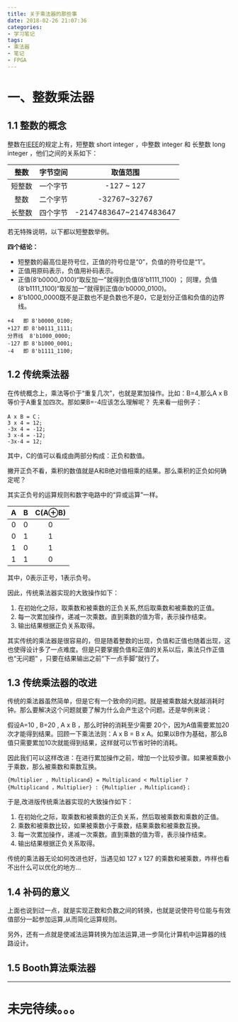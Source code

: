 ```yaml
---
title: 关于乘法器的那些事
date: 2018-02-26 21:07:36
categories:
- 学习笔记
tags:
- 乘法器
- 笔记
- FPGA
---
```

# 一、整数乘法器

## 1.1 整数的概念

整数在[IEEE](https://zh.wikipedia.org/wiki/%E7%94%B5%E6%B0%94%E7%94%B5%E5%AD%90%E5%B7%A5%E7%A8%8B%E5%B8%88%E5%AD%A6%E4%BC%9A)的规定上有，短整数 short integer ，中整数 integer 和 长整数 long integer ，他们之间的关系如下：

  整数   |字节空间|取值范围
   :---: | :---: | :---:
  短整数 |一个字节|-127 ~ 127
  整数   |二个字节|-32767~32767
  长整数 |四个字节|-2147483647~2147483647

若无特殊说明，以下都以短整数举例。

**四个结论：**

- 短整数的最高位是符号位，正值的符号位是“0”，负值的符号位是“1”。
- 正值用原码表示，负值用补码表示。
- 正值(8'b0000_0100)“取反加一”就得到负值(8'b1111_1100) ； 同理，负值(8'b1111_1100)“取反加一”就得到正值(b'b0000_0100)。
- 8'b1000_0000既不是正数也不是负数也不是0，它是划分正值和负值的边界线。

```
+4   即 8'b0000_0100;
+127 即 8'b0111_1111;
分界线  8'b1000_0000;
-127 即 8'b1000_0001;
-4   即 8'b1111_1100;
```

## 1.2 传统乘法器

在传统概念上，乘法等价于“重复几次”，也就是累加操作。比如：B=4,那么A x B等价于A重复加四次。那如果B=-4应该怎么理解呢？
先来看一组例子：
```
A x B = C；
3 x 4 = 12;
-3x 4 = -12;
3 x-4 = -12;
-3x-4 = 12;
```

其中，C的值可以看成由两部分构成：正负和数值。

撇开正负不看，乘积的数值就是A和B绝对值相乘的结果。那么乘积的正负如何确定呢？

其实正负号的运算规则和数字电路中的“异或运算”一样。

  A  |  B  |C(A⊕B)
  :---:|:---:|:---:
  0  |  0  | 0
  0  |  1  | 1
  1  |  0  | 1
  1  |  1  | 0

其中，0表示正号，1表示负号。

因此，传统乘法器实现的大致操作如下：

1. 在初始化之际，取乘数和被乘数的正负关系,然后取乘数和被乘数的正值。
2. 每一次累加操作，递减一次乘数。直到乘数的值为零，表示操作结束。
3. 输出结果根据正负关系取得。

其实传统的乘法器是很容易的，但是随着整数的出现，负值和正值也随着出现，这也使得设计多了一点难度。但是只要掌握负值和正值的关系以后，乘法只作正值也“无问题” ，只要在结果输出之前“下一点手脚”就行了。

## 1.3 传统乘法器的改进

传统的乘法器虽然简单，但是它有一个致命的问题。就是被乘数越大就越消耗时钟。那么要解决这个问题就要了解为什么会产生这个问题。还是举例来说：

假设A=10 , B=20 , A x B ，那么时钟的消耗至少需要 20个，因为A值需要累加20次才能得到结果。回顾一下乘法法则：A x B = B x A。如果以B作为基础，那么B值只需要累加10次就能得到结果，这样就可以节省时钟的消耗。

因此我们可以这样改进：在进行累加操作之前，增加一个比较步骤。如果被乘数小于乘数，那么被乘数和乘数互换。
```
{Multiplier , Multiplicand} = Multiplicand < Multiplier ? {Multiplicand ，Multiplier} : {Multiplier ，Multiplicand}；
```

于是,改进版传统乘法器实现的大致操作如下：

1. 在初始化之际，取乘数和被乘数的正负关系，然后取被乘数和乘数的正值。
2. 乘数和被乘数比较，如果被乘数小于乘数，结果乘数和被乘数互换。
3. 每一次累加操作，递减一次乘数。直到乘数的值为零，表示操作结束。
4. 输出结果根据正负关系取得。

传统的乘法器无论如何改进也好，当遇见如 127 x 127 的乘数和被乘数，咋样也看不出什么可以优化的地方...

## 1.4 补码的意义

上面也说到过一点，就是实现正数和负数之间的转换，也就是说使符号位能与有效值部分一起参加运算,从而简化运算规则。

另外，还有一点就是使减法运算转换为加法运算,进一步简化计算机中运算器的线路设计。

## 1.5 Booth算法乘法器

---
# 未完待续。。。
